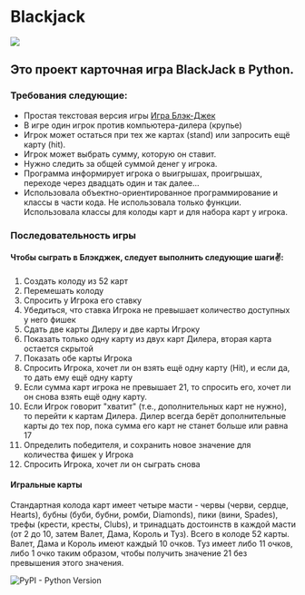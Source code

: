 # Blackjack

![](https://us.123rf.com/450wm/oorka/oorka1106/oorka110600007/9861019-vector-illustration-of-four-of-a-kind-aces.jpg?ver=6)
## Это проект карточная игра BlackJack в Python.
### Требования следующие:
+  Простая текстовая версия игры [Игра Блэк-Джек](https://us.123rf.com/450wm/oorka/oorka1106/oorka110600007/9861019-vector-illustration-of-four-of-a-kind-aces.jpg?ver=6)
+  В игре один игрок против компьютера-дилера (крупье)
+  Игрок может остаться при тех же картах (stand) или запросить ещё карту (hit).
+  Игрок может выбрать сумму, которую он ставит.
+  Нужно следить за общей суммой денег у игрока.
+  Программа информирует игрока о выигрышах, проигрышах, переходе через двадцать один и так далее...
+  Использовала объектно-ориентированное программирование и классы в части кода. Не использовала только функции. Использовала классы для колоды карт и для набора карт у игрока. 

### Последовательность игры 
#### Чтобы сыграть в Блэкджек, следует выполнить следующие шаги:v::
1. Создать колоду из 52 карт
2. Перемешать колоду
3. Спросить у Игрока его ставку
4. Убедиться, что ставка Игрока не превышает количество доступных у него фишек
5. Сдать две карты Дилеру и две карты Игроку
6. Показать только одну карту из двух карт Дилера, вторая карта остается скрытой
7. Показать обе карты Игрока
8. Спросить Игрока, хочет ли он взять ещё одну карту (Hit), и если да, то дать ему ещё одну карту
9. Если сумма карт игрока не превышает 21, то спросить его, хочет ли он снова взять ещё одну карту.
10. Если Игрок говорит "хватит" (т.е., дополнительных карт не нужно), то перейти к картам Дилера. Дилер всегда берёт дополнительные карты до тех пор, пока сумма его карт не станет больше или равна 17
11. Определить победителя, и сохранить новое значение для количества фишек у Игрока
12. Спросить Игрока, хочет ли он сыграть снова


#### Игральные карты
Стандартная колода карт имеет четыре масти - червы (черви, сердце, Hearts), бубны (буби, бубни, ромби, Diamonds), пики (вини, Spades), трефы (крести, кресты, Clubs), и тринадцать достоинств в каждой масти (от 2 до 10, затем Валет, Дама, Король и Туз). Всего в колоде 52 карты. Валет, Дама и Король имеют каждый 10 очков. Туз имеет либо 11 очков, либо 1 очко таким образом, чтобы получить значение 21 без превышения этого значения.


![PyPI - Python Version](https://img.shields.io/pypi/pyversions/cards?color=blue&style=flat-square)
